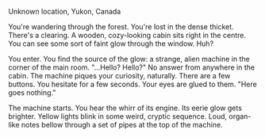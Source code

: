 Unknown location, Yukon, Canada

You're wandering through the forest. You're lost in the dense thicket. There's a clearing. A wooden, cozy-looking cabin sits right in the centre. You can see some sort of faint glow through the window. Huh?

You enter. You find the source of the glow: a strange, alien machine in the corner of the main room. "...Hello? Hello?" No answer from anywhere in the cabin. The machine piques your curiosity, naturally. There are a few buttons. You hesitate for a few seconds. Your eyes are glued to them. "Here goes nothing."

The machine starts. You hear the whirr of its engine. Its eerie glow gets brighter. Yellow lights blink in some weird, cryptic sequence. Loud, organ-like notes bellow through a set of pipes at the top of the machine.
